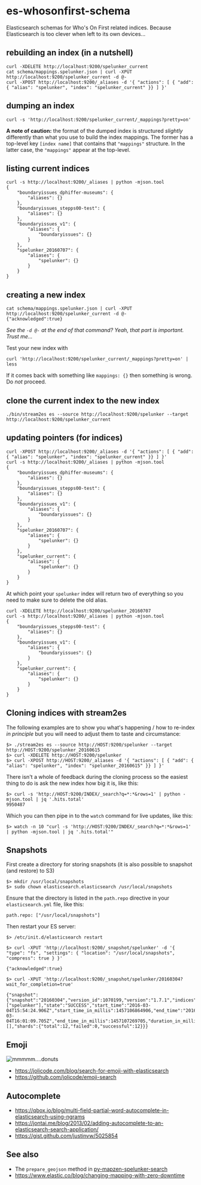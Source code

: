 # es-whosonfirst-schema

Elasticsearch schemas for Who's On First related indices. Because Elasticsearch is too clever when left to its own devices...

## rebuilding an index (in a nutshell)

```
curl -XDELETE http://localhost:9200/spelunker_current
cat schema/mappings.spelunker.json | curl -XPUT http://localhost:9200/spelunker_current -d @-
curl -XPOST http://localhost:9200/_aliases -d '{ "actions": [ { "add": { "alias": "spelunker", "index": "spelunker_current" }} ] }'
```

## dumping an index

```
curl -s 'http://localhost:9200/spelunker_current/_mappings?pretty=on'
```

__A note of caution:__ the format of the dumped index is structured _slightly_ differently than what you use to build the index mappings. The former has a top-level key `[index name]` that contains that `"mappings"` structure. In the latter case, the `"mappings"` appear at the top-level.

## listing current indices

```
curl -s http://localhost:9200/_aliases | python -mjson.tool
{
    "boundaryissues_dphiffer-museums": {
        "aliases": {}
    },
    "boundaryissues_stepps00-test": {
        "aliases": {}
    },
    "boundaryissues_v1": {
        "aliases": {
            "boundaryissues": {}
        }
    },
    "spelunker_20160707": {
        "aliases": {
            "spelunker": {}
        }
    }
}
```

## creating a new index

```
cat schema/mappings.spelunker.json | curl -XPUT http://localhost:9200/spelunker_current -d @-
{"acknowledged":true}
```

_See the `-d @-` at the end of that command? Yeah, that part is important. Trust me..._

Test your new index with

```
curl 'http://localhost:9200/spelunker_current/_mappings?pretty=on' | less
```

If it comes back with something like `mappings: {}` then something is wrong. Do _not_ proceed.

## clone the current index to the new index

```
./bin/stream2es es --source http://localhost:9200/spelunker --target http://localhost:9200/spelunker_current
```

## updating pointers (for indices)

```
curl -XPOST http://localhost:9200/_aliases -d '{ "actions": [ { "add": { "alias": "spelunker", "index": "spelunker_current" }} ] }'
curl -s http://localhost:9200/_aliases | python -mjson.tool
{
    "boundaryissues_dphiffer-museums": {
        "aliases": {}
    },
    "boundaryissues_stepps00-test": {
        "aliases": {}
    },
    "boundaryissues_v1": {
        "aliases": {
            "boundaryissues": {}
        }
    },
    "spelunker_20160707": {
        "aliases": {
            "spelunker": {}
        }
    },
    "spelunker_current": {
        "aliases": {
            "spelunker": {}
        }
    }
}
```

At which point your `spelunker` index will return two of everything so you need to make sure to delete the old alias.

```
curl -XDELETE http://localhost:9200/spelunker_20160707
curl -s http://localhost:9200/_aliases | python -mjson.tool
{
    "boundaryissues_stepps00-test": {
        "aliases": {}
    },
    "boundaryissues_v1": {
        "aliases": {
            "boundaryissues": {}
        }
    },
    "spelunker_current": {
        "aliases": {
            "spelunker": {}
        }
    }
}
```

## Cloning indices with stream2es

The following examples are to show you what's happening / how to re-index _in principle_ but you will need to adjust them to taste and circumstance:

```
$> ./stream2es es --source http://HOST:9200/spelunker --target http://HOST:9200/spelunker_20160615
$> curl -XDELETE http://HOST:9200/spelunker
$> curl -XPOST http://HOST:9200/_aliases -d '{ "actions": [ { "add": { "alias": "spelunker", "index": "spelunker_20160615" }} ] }'
```

There isn't a whole of feedback during the cloning process so the easiest thing to do is ask the new index how big it is, like this:

```
$> curl -s 'http://HOST:9200/INDEX/_search?q=*:*&rows=1' | python -mjson.tool | jq '.hits.total'
9950487
```

Which you can then pipe in to the `watch` command for live updates, like this:

```
$> watch -n 10 "curl -s 'http://HOST:9200/INDEX/_search?q=*:*&rows=1' | python -mjson.tool | jq '.hits.total'"
```

## Snapshots

First create a directory for storing snapshots (it is also possible to snapshot (and restore) to S3)

```
$> mkdir /usr/local/snapshots
$> sudo chown elasticsearch.elasticsearch /usr/local/snapshots
```

Ensure that the directory is listed in the `path.repo` directive in your `elasticsearch.yml` file, like this:

```
path.repo: ["/usr/local/snapshots"]
```

Then restart your ES server:

```
$> /etc/init.d/elasticsearch restart
```

```
$> curl -XPUT 'http://localhost:9200/_snapshot/spelunker' -d '{ "type": "fs", "settings": { "location": "/usr/local/snapshots", "compress": true } }'

{"acknowledged":true}

$> curl -XPUT 'http://localhost:9200/_snapshot/spelunker/20160304?wait_for_completion=true'

{"snapshot":{"snapshot":"20160304","version_id":1070199,"version":"1.7.1","indices":["spelunker"],"state":"SUCCESS","start_time":"2016-03-04T15:54:24.906Z","start_time_in_millis":1457106864906,"end_time":"2016-03-04T16:01:09.705Z","end_time_in_millis":1457107269705,"duration_in_millis":404799,"failures":[],"shards":{"total":12,"failed":0,"successful":12}}}
```

## Emoji

![mmmmm....donuts](images/spelunker-spelunker-donut.png)

* https://jolicode.com/blog/search-for-emoji-with-elasticsearch
* https://github.com/jolicode/emoji-search

## Autocomplete

* https://qbox.io/blog/multi-field-partial-word-autocomplete-in-elasticsearch-using-ngrams
* https://jontai.me/blog/2013/02/adding-autocomplete-to-an-elasticsearch-search-application/
* https://gist.github.com/justinvw/5025854

## See also

* The `prepare_geojson` method in [py-mapzen-spelunker-search](https://github.com/spelunker/py-mapzen-spelunker-search/blob/master/mapzen/spelunker/search/__init__.py)
* https://www.elastic.co/blog/changing-mapping-with-zero-downtime